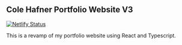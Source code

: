 ## Cole Hafner Portfolio Website V3

[![Netlify Status](https://api.netlify.com/api/v1/badges/6932ef9f-00ea-4001-afb6-99e9c60699f6/deploy-status)](https://app.netlify.com/sites/happy-fermi-6abe9f/deploys)

This is a revamp of my portfolio website using React and Typescript.
